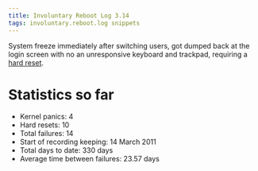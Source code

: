 ```yaml
---
title: Involuntary Reboot Log 3.14
tags: involuntary.reboot.log snippets
---
```


System freeze immediately after switching users, got dumped back at the login screen with no an unresponsive keyboard and trackpad, requiring a [hard reset](/wiki/hard_reset).

# Statistics so far

-   Kernel panics: 4
-   Hard resets: 10
-   Total failures: 14
-   Start of recording keeping: 14 March 2011
-   Total days to date: 330 days
-   Average time between failures: 23.57 days
